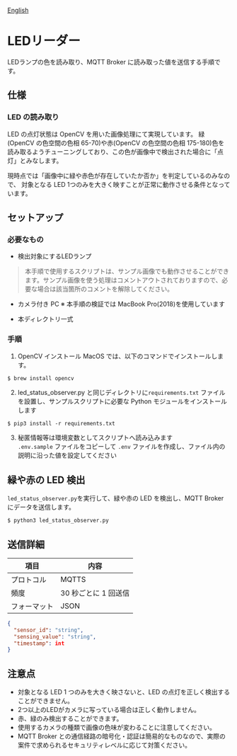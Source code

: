 [English](./README.en.md)

# LEDリーダー

LEDランプの色を読み取り、MQTT Broker に読み取った値を送信する手順です。

## 仕様

### LED の読み取り

LED の点灯状態は OpenCV を用いた画像処理にて実現しています。
緑(OpenCV の色空間の色相 65-70)や赤(OpenCV の色空間の色相 175-180)色を読み取るようチューニングしており、この色が画像中で検出された場合に「点灯」とみなします。

現時点では「画像中に緑や赤色が存在していたか否か」を判定しているのみなので、
対象となる LED 1つのみを大きく映すことが正常に動作させる条件となっています。

## セットアップ

### 必要なもの

- 検出対象にするLEDランプ
> 本手順で使用するスクリプトは、サンプル画像でも動作させることができます。サンプル画像を使う処理はコメントアウトされておりますので、必要な場合は該当箇所のコメントを解除してください。

- カメラ付き PC ※ 本手順の検証では MacBook Pro(2018)を使用しています

- 本ディレクトリ一式

### 手順

1. OpenCV インストール
   MacOS では、以下のコマンドでインストールします。

```sh
$ brew install opencv
```

2. led_status_observer.py と同じディレクトリに`requirements.txt` ファイルを設置し、サンプルスクリプトに必要な Python モジュールをインストールします

```
$ pip3 install -r requirements.txt
```

3. 秘匿情報等は環境変数としてスクリプトへ読み込みます  
   `.env.sample` ファイルをコピーして `.env` ファイルを作成し、ファイル内の説明に沿った値を設定してください

## 緑や赤の LED 検出

`led_status_observer.py`を実行して、緑や赤の LED を検出し、MQTT Broker にデータを送信します。

```sh
$ python3 led_status_observer.py

```

## 送信詳細

| 項目         | 内容                  |
| ------------ | --------------------- |
| プロトコル   | MQTTS                 |
| 頻度         | 30 秒ごとに 1 回送信  |
| フォーマット | JSON                  |

```JSON
{
  "sensor_id": "string",
  "sensing_value": "string",
  "timestamp": int
}
```

## 注意点

- 対象となる LED 1 つのみを大きく映さないと、LED の点灯を正しく検出することができません。
- 2つ以上のLEDがカメラに写っている場合は正しく動作しません。
- 赤、緑のみ検出することができます。
- 使用するカメラの種類で画像の色味が変わることに注意してください。
- MQTT Broker との通信経路の暗号化・認証は簡易的なものなので、実際の案件で求められるセキュリティレベルに応じて対策ください。
